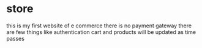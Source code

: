 # store
this is my first website of e commerce
there is no payment gateway 
there are few things like authentication
cart and products
will be updated as time passes
